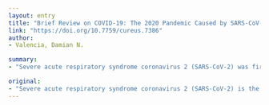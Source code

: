 ```yaml
---
layout: entry
title: "Brief Review on COVID-19: The 2020 Pandemic Caused by SARS-CoV-2"
link: "https://doi.org/10.7759/cureus.7386"
author:
- Valencia, Damian N.

summary:
- "Severe acute respiratory syndrome coronavirus 2 (SARS-CoV-2) was first identified in Wuhan in December of 2019. It has since been declared a pandemic by the World Health Organization in March of 2020. In this study, we will provide a brief review of viral origin, identification, symptoms, transmission, diagnosis, and potential treatment strategies for the newly identified SARS-coV-2 strain."

original:
- "Severe acute respiratory syndrome coronavirus 2 (SARS-CoV-2) is the virus responsible for the coronavirus disease of 2019 (COVID-19). First identified in Wuhan (Hubei, China) in December of 2019, it has since been declared a pandemic by the World Health Organization in March of 2020. In this study, we will provide a brief review of viral origin, identification, symptoms, transmission, diagnosis, and potential treatment strategies for the newly identified SARS-CoV-2 strain."
---
```


